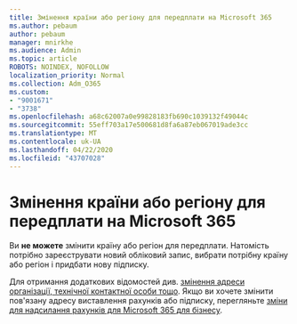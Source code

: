 ```yaml
---
title: Змінення країни або регіону для передплати на Microsoft 365
ms.author: pebaum
author: pebaum
manager: mnirkhe
ms.audience: Admin
ms.topic: article
ROBOTS: NOINDEX, NOFOLLOW
localization_priority: Normal
ms.collection: Adm_O365
ms.custom:
- "9001671"
- "3738"
ms.openlocfilehash: a68c62007a0e99828183fb690c1039132f49044c
ms.sourcegitcommit: 55eff703a17e500681d8fa6a87eb067019ade3cc
ms.translationtype: MT
ms.contentlocale: uk-UA
ms.lasthandoff: 04/22/2020
ms.locfileid: "43707028"
---
```

# <a name="change-the-country-or-region-for-your-microsoft-365-subscription"></a>Змінення країни або регіону для передплати на Microsoft 365

Ви **не можете** змінити країну або регіон для передплати. Натомість потрібно зареєструвати новий обліковий запис, вибрати потрібну країну або регіон і придбати нову підписку. 

Для отримання додаткових відомостей див. [змінення адреси організації, технічної контактної особи тощо](https://docs.microsoft.com/microsoft-365/admin/manage/change-address-contact-and-more?view=o365-worldwide). Якщо ви хочете змінити пов'язану адресу виставлення рахунків або підписку, перегляньте [зміни для надсилання рахунків для Microsoft 365 для бізнесу](https://docs.microsoft.com/microsoft-365/commerce/billing-and-payments/change-your-billing-addresses?view=o365-worldwide). 
